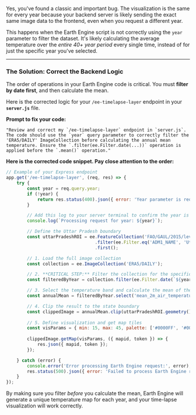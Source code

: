Yes, you've found a classic and important bug. The visualization is the same for every year because your backend server is likely sending the exact same image data to the frontend, even when you request a different year.

This happens when the Earth Engine script is not correctly using the `year` parameter to filter the dataset. It's likely calculating the average temperature over the *entire 40+ year period* every single time, instead of for just the specific year you've selected.

-----

### The Solution: Correct the Backend Logic

The order of operations in your Earth Engine code is critical. You must **filter by date first**, and then calculate the mean.

Here is the corrected logic for your `/ee-timelapse-layer` endpoint in your **`server.js`** file.

**Prompt to fix your code:**

```
"Review and correct my `/ee-timelapse-layer` endpoint in `server.js`. The code should use the `year` query parameter to correctly filter the 'ERA5/DAILY' ImageCollection before calculating the annual mean temperature. Ensure the `.filter(ee.Filter.date(...))` operation is applied before the `.mean()` operation."
```

**Here is the corrected code snippet. Pay close attention to the order:**

```javascript
// Example of your Express endpoint
app.get('/ee-timelapse-layer', (req, res) => {
    try {
        const year = req.query.year;
        if (!year) {
            return res.status(400).json({ error: 'Year parameter is required' });
        }

        // Add this log to your server terminal to confirm the year is being received
        console.log(`Processing request for year: ${year}`);

        // Define the Uttar Pradesh boundary
        const uttarPradeshROI = ee.FeatureCollection('FAO/GAUL/2015/level1')
                                  .filter(ee.Filter.eq('ADM1_NAME', 'Uttar Pradesh'))
                                  .first();

        // 1. Load the full image collection
        const collection = ee.ImageCollection('ERA5/DAILY');

        // 2. **CRITICAL STEP:** Filter the collection for the specific year from the request
        const filteredByYear = collection.filter(ee.Filter.date(`${year}-01-01`, `${year}-12-31`));

        // 3. Select the temperature band and calculate the mean of the *filtered* collection
        const annualMean = filteredByYear.select('mean_2m_air_temperature').mean();

        // 4. Clip the result to the state boundary
        const clippedImage = annualMean.clip(uttarPradeshROI.geometry());
        
        // 5. Define visualization and get map tiles
        const visParams = { min: 15, max: 45, palette: ['#0000FF', '#00FFFF', '#FFFF00', '#FF0000'] };
        
        clippedImage.getMap(visParams, ({ mapid, token }) => {
            res.json({ mapid, token });
        });

    } catch (error) {
        console.error('Error processing Earth Engine request:', error);
        res.status(500).json({ error: 'Failed to process Earth Engine request' });
    }
});
```

By making sure you filter *before* you calculate the mean, Earth Engine will generate a unique temperature map for each year, and your time-lapse visualization will work correctly.